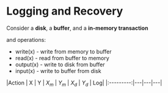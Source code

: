 # Logging and Recovery
Consider a **disk**, a **buffer**, and a **in-memory transaction**

and operations:
- write(x) - write from memory to buffer
- read(x) - read from buffer to memory
- output(x) - write to disk from buffer
- input(x) - write to buffer from disk

|Action | X | Y | $X_m$ | $Y_m$ | $X_d$ | $Y_d$ | Log|
|:---------:|---|---|---|
<!--stackedit_data:
eyJoaXN0b3J5IjpbLTIwNjI3NjgwMzEsNjI2NjY3MDQ3LC0xNz
gxMTAxODU3XX0=
-->